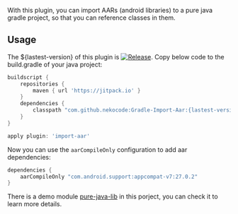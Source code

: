 With this plugin, you can import AARs (android libraries) to a pure java gradle project, so that you can reference classes in them.

## Usage

The ${lastest-version} of this plugin is [![Release](https://jitpack.io/v/nekocode/Gradle-Import-Aar.svg)](https://jitpack.io/#nekocode/Gradle-Import-Aar). Copy below code to the build.gradle of your java project:

```gradle
buildscript {
    repositories {
        maven { url 'https://jitpack.io' }
    }
    dependencies {
        classpath "com.github.nekocode:Gradle-Import-Aar:{lastest-version}"
    }
}

apply plugin: 'import-aar'
```

Now you can use the `aarCompileOnly` configuration to add aar dependencies:

```gradle
dependencies {
    aarCompileOnly "com.android.support:appcompat-v7:27.0.2"
}
```

There is a demo module [pure-java-lib](pure-java-lib) in this porject, you can check it to learn more details.
